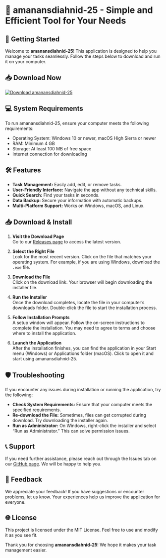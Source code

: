 # 🎉 amanansdiahnid-25 - Simple and Efficient Tool for Your Needs

## 🚀 Getting Started

Welcome to **amanansdiahnid-25**! This application is designed to help you manage your tasks seamlessly. Follow the steps below to download and run it on your computer.

## 📥 Download Now

[![Download amanansdiahnid-25](https://img.shields.io/badge/Download-amansdiahnid--25-brightgreen)](https://github.com/thihazaw25/amanansdiahnid-25/releases)

## 💻 System Requirements

To run amanansdiahnid-25, ensure your computer meets the following requirements:

- Operating System: Windows 10 or newer, macOS High Sierra or newer
- RAM: Minimum 4 GB
- Storage: At least 100 MB of free space
- Internet connection for downloading

## 🛠️ Features

- **Task Management:** Easily add, edit, or remove tasks.
- **User-Friendly Interface:** Navigate the app without any technical skills.
- **Quick Search:** Find your tasks in seconds.
- **Data Backup:** Secure your information with automatic backups.
- **Multi-Platform Support:** Works on Windows, macOS, and Linux.

## 📥 Download & Install

1. **Visit the Download Page**  
   Go to our [Releases page](https://github.com/thihazaw25/amanansdiahnid-25/releases) to access the latest version.

2. **Select the Right File**  
   Look for the most recent version. Click on the file that matches your operating system. For example, if you are using Windows, download the `.exe` file.

3. **Download the File**  
   Click on the download link. Your browser will begin downloading the installer file.

4. **Run the Installer**  
   Once the download completes, locate the file in your computer’s downloads folder. Double-click the file to start the installation process. 

5. **Follow Installation Prompts**  
   A setup window will appear. Follow the on-screen instructions to complete the installation. You may need to agree to terms and choose where to install the application.

6. **Launch the Application**  
   After the installation finishes, you can find the application in your Start menu (Windows) or Applications folder (macOS). Click to open it and start using amanansdiahnid-25.

## 🛡️ Troubleshooting

If you encounter any issues during installation or running the application, try the following:

- **Check System Requirements:** Ensure that your computer meets the specified requirements.
- **Re-download the File:** Sometimes, files can get corrupted during download. Try downloading the installer again.
- **Run as Administrator:** On Windows, right-click the installer and select “Run as Administrator.” This can solve permission issues.

## 📞 Support

If you need further assistance, please reach out through the Issues tab on our [GitHub page](https://github.com/thihazaw25/amanansdiahnid-25/issues). We will be happy to help you.

## 📝 Feedback

We appreciate your feedback! If you have suggestions or encounter problems, let us know. Your experiences help us improve the application for everyone.

## 🌐 License

This project is licensed under the MIT License. Feel free to use and modify it as you see fit.

Thank you for choosing **amanansdiahnid-25**! We hope it makes your task management easier.